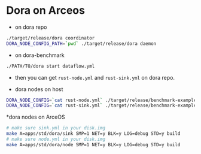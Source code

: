 # Dora on Arceos


* on dora repo
```bash
./target/release/dora coordinator
DORA_NODE_CONFIG_PATH=`pwd` ./target/release/dora daemon

```

* on dora-benchmark
```bash
./PATH/TO/dora start dataflow.yml
```

* then you can get `rust-node.yml` and `rust-sink.yml` on dora repo.

* dora nodes on host
```bash
DORA_NODE_CONFIG=`cat rust-node.yml` ./target/release/benchmark-example-node
DORA_NODE_CONFIG=`cat rust-sink.yml` ./target/release/benchmark-example-sink
```

*dora nodes on ArceOS
```bash
# make sure sink.yml in your disk.img
make A=apps/std/dora/sink SMP=1 NET=y BLK=y LOG=debug STD=y build
# make sure node.yml in your disk.img
make A=apps/std/dora/node SMP=1 NET=y BLK=y LOG=debug STD=y build
```
